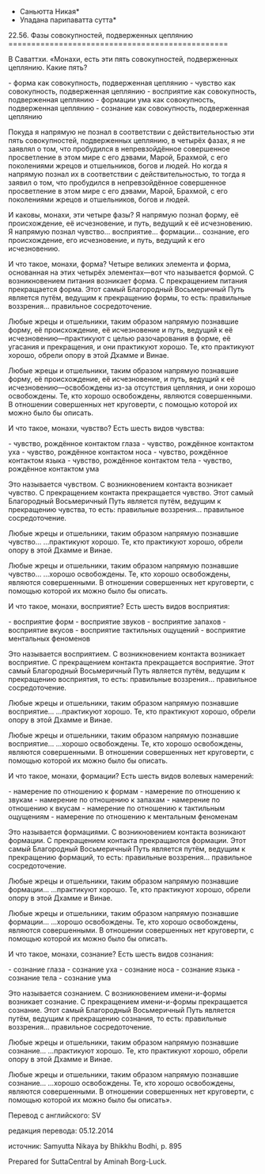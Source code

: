 * Саньютта Никая*
* Упадана парипаватта сутта*

22\.56\. Фазы совокупностей, подверженных цеплянию
\=\=\=\=\=\=\=\=\=\=\=\=\=\=\=\=\=\=\=\=\=\=\=\=\=\=\=\=\=\=\=\=\=\=\=\=\=\=\=\=\=\=\=\=\=\=\=\=

В Саваттхи\. «Монахи, есть эти пять совокупностей, подверженных цеплянию\. Какие пять?

\- форма как совокупность, подверженная цеплянию
\- чувство как совокупность, подверженная цеплянию
\- восприятие как совокупность, подверженная цеплянию
\- формации ума как совокупность, подверженная цеплянию
\- сознание как совокупность, подверженная цеплянию

Покуда я напрямую не познал в соответствии с действительностью эти пять совокупностей, подверженных цеплянию, в четырёх фазах, я не заявлял о том, что пробудился в непревзойдённое совершенное просветление в этом мире с его дэвами, Марой, Брахмой, с его поколениями жрецов и отшельников, богов и людей\. Но когда я напрямую познал их в соответствии с действительностью, то тогда я заявил о том, что пробудился в непревзойдённое совершенное просветление в этом мире с его дэвами, Марой, Брахмой, с его поколениями жрецов и отшельников, богов и людей\.

И каковы, монахи, эти четыре фазы? Я напрямую познал форму, её происхождение, её исчезновение, и путь, ведущий к её исчезновению\. Я напрямую познал чувство… восприятие… формации… сознание, его происхождение, его исчезновение, и путь, ведущий к его исчезновению\.

И что такое, монахи, форма? Четыре великих элемента и форма, основанная на этих четырёх элементах—вот что называется формой\. С возникновением питания возникает форма\. С прекращением питания прекращается форма\. Этот самый Благородный Восьмеричный Путь является путём, ведущим к прекращению формы, то есть: правильные воззрения… правильное сосредоточение\.

Любые жрецы и отшельники, таким образом напрямую познавшие форму, её происхождение, её исчезновение и путь, ведущий к её исчезновению—практикуют с целью разочарования в форме, её угасания и прекращения, и они практикуют хорошо\. Те, кто практикуют хорошо, обрели опору в этой Дхамме и Винае\.

Любые жрецы и отшельники, таким образом напрямую познавшие форму, её происхождение, её исчезновение, и путь, ведущий к её исчезновению—освобождены из\-за отсутствия цепляния, и они хорошо освобождены\. Те, кто хорошо освобождены, являются совершенными\. В отношении совершенных нет круговерти, с помощью которой их можно было бы описать\.

И что такое, монахи, чувство? Есть шесть видов чувства:

\- чувство, рождённое контактом глаза
\- чувство, рождённое контактом уха
\- чувство, рождённое контактом носа
\- чувство, рождённое контактом языка
\- чувство, рождённое контактом тела
\- чувство, рождённое контактом ума

Это называется чувством\. С возникновением контакта возникает чувство\. С прекращением контакта прекращается чувство\. Этот самый Благородный Восьмеричный Путь является путём, ведущим к прекращению чувства, то есть: правильные воззрения… правильное сосредоточение\.

Любые жрецы и отшельники, таким образом напрямую познавшие чувство… …практикуют хорошо\. Те, кто практикуют хорошо, обрели опору в этой Дхамме и Винае\.

Любые жрецы и отшельники, таким образом напрямую познавшие чувство… …хорошо освобождены\. Те, кто хорошо освобождены, являются совершенными\. В отношении совершенных нет круговерти, с помощью которой их можно было бы описать\.

И что такое, монахи, восприятие? Есть шесть видов восприятия:

\- восприятие форм
\- восприятие звуков
\- восприятие запахов
\- восприятие вкусов
\- восприятие тактильных ощущений
\- восприятие ментальных феноменов

Это называется восприятием\. С возникновением контакта возникает восприятие\. С прекращением контакта прекращается восприятие\. Этот самый Благородный Восьмеричный Путь является путём, ведущим к прекращению восприятия, то есть: правильные воззрения… правильное сосредоточение\.

Любые жрецы и отшельники, таким образом напрямую познавшие восприятие… …практикуют хорошо\. Те, кто практикуют хорошо, обрели опору в этой Дхамме и Винае\.

Любые жрецы и отшельники, таким образом напрямую познавшие восприятие… …хорошо освобождены\. Те, кто хорошо освобождены, являются совершенными\. В отношении совершенных нет круговерти, с помощью которой их можно было бы описать\.

И что такое, монахи, формации? Есть шесть видов волевых намерений:

\- намерение по отношению к формам
\- намерение по отношению к звукам
\- намерение по отношению к запахам
\- намерение по отношению к вкусам
\- намерение по отношению к тактильным ощущениям
\- намерение по отношению к ментальным феноменам

Это называется формациями\. С возникновением контакта возникают формации\. С прекращением контакта прекращаются формации\. Этот самый Благородный Восьмеричный Путь является путём, ведущим к прекращению формаций, то есть: правильные воззрения… правильное сосредоточение\.

Любые жрецы и отшельники, таким образом напрямую познавшие формации… …практикуют хорошо\. Те, кто практикуют хорошо, обрели опору в этой Дхамме и Винае\.

Любые жрецы и отшельники, таким образом напрямую познавшие формации… …хорошо освобождены\. Те, кто хорошо освобождены, являются совершенными\. В отношении совершенных нет круговерти, с помощью которой их можно было бы описать\.

И что такое, монахи, сознание? Есть шесть видов сознания:

\- сознание глаза
\- сознание уха
\- сознание носа
\- сознание языка
\- сознание тела
\- сознание ума

Это называется сознанием\. С возникновением имени\-и\-формы возникает сознание\. С прекращением имени\-и\-формы прекращается сознание\. Этот самый Благородный Восьмеричный Путь является путём, ведущим к прекращению сознания, то есть: правильные воззрения… правильное сосредоточение\.

Любые жрецы и отшельники, таким образом напрямую познавшие сознание… …практикуют хорошо\. Те, кто практикуют хорошо, обрели опору в этой Дхамме и Винае\.

Любые жрецы и отшельники, таким образом напрямую познавшие сознание… …хорошо освобождены\. Те, кто хорошо освобождены, являются совершенными\. В отношении совершенных нет круговерти, с помощью которой их можно было бы описать»\.

Перевод с английского: SV

редакция перевода: 05\.12\.2014

источник: Samyutta Nikaya by Bhikkhu Bodhi, p\. 895

Prepared for SuttaCentral by Aminah Borg\-Luck\.